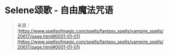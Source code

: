 <!--yml

category: 未分类

date: 2024-06-12 19:03:32

-->

# Selene颂歌 - 自由魔法咒语

> 来源：[https://www.spellsofmagic.com/spells/fantasy_spells/vampire_spells/20617/page.html#0001-01-01](https://www.spellsofmagic.com/spells/fantasy_spells/vampire_spells/20617/page.html#0001-01-01)
